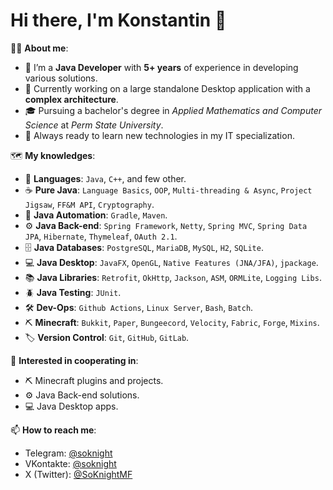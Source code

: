 # Hi there, I'm Konstantin 👋

👨‍💻 **About me**:
- 🎯 I’m a **Java Developer** with **5+ years** of experience in developing various solutions.
- 🚀 Currently working on a large standalone Desktop application with a **complex architecture**.
- 🎓 Pursuing a bachelor's degree in *Applied Mathematics and Computer Science* at *Perm State University*.
- 📖 Always ready to learn new technologies in my IT specialization.

🗺️ **My knowledges**:
- 📢 **Languages**: `Java`, `C++`, and few other.
- ☕ **Pure Java**: `Language Basics`, `OOP`, `Multi-threading & Async`, `Project Jigsaw`, `FF&M API`, `Cryptography`.
- 🔧 **Java Automation**: `Gradle`, `Maven`.
- ⚙️ **Java Back-end**: `Spring Framework`, `Netty`, `Spring MVC`, `Spring Data JPA`, `Hibernate`, `Thymeleaf`, `OAuth 2.1`.
- 🗄️ **Java Databases**: `PostgreSQL`, `MariaDB`, `MySQL`, `H2`, `SQLite`.
- 💻 **Java Desktop**: `JavaFX`, `OpenGL`, `Native Features (JNA/JFA)`, `jpackage`.
- 📚 **Java Libraries**: `Retrofit`, `OkHttp`, `Jackson`, `ASM`, `ORMLite`, `Logging Libs`.
- 🪲 **Java Testing**: `JUnit`.
- 🛠️ **Dev-Ops**: `Github Actions`, `Linux Server`, `Bash`, `Batch`.
- ⛏️ **Minecraft**: `Bukkit`, `Paper`, `Bungeecord`, `Velocity`, `Fabric`, `Forge`, `Mixins`.
- 🏷️ **Version Control**: `Git`, `GitHub`, `GitLab`.

🤝 **Interested in cooperating in**:
- ⛏️ Minecraft plugins and projects.
- ⚙️ Java Back-end solutions.
- 💻 Java Desktop apps.

📫 **How to reach me**:
- Telegram: [@soknight](https://t.me/soknight)
- VKontakte: [@soknight](https://vk.me/soknight)
- X (Twitter): [@SoKnightMF](https://x.com/SoKnightMF)
